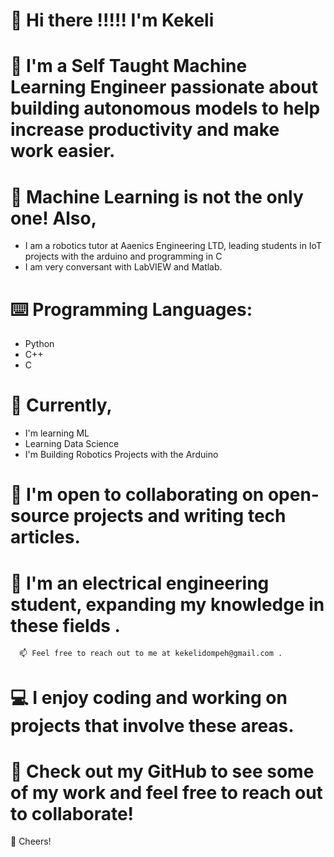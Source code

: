 

# 👋 Hi there !!!!! I'm Kekeli

# 👨 I'm a Self Taught Machine Learning Engineer passionate about building autonomous models to help increase productivity and make work easier.

# 🧠 Machine Learning is not the only one! Also,
- I am a robotics tutor at Aaenics Engineering LTD, leading students in IoT projects with the arduino and programming in C
- I am very conversant with LabVIEW and Matlab.

# ⌨️ Programming Languages:
- Python 
- C++
- C

# 🌱 Currently, 
- I'm learning ML 
- Learning Data Science
- I'm Building Robotics Projects with the Arduino

# 🤝 I'm open to collaborating on open-source projects and writing tech articles.

# 👷 I'm an electrical engineering student, expanding my knowledge in these fields .

      📫 Feel free to reach out to me at kekelidompeh@gmail.com .

# 💻 I enjoy coding and working on projects that involve these areas.

# 👀 Check out my GitHub to see some of my work and feel free to reach out to collaborate!

🥂 Cheers!
